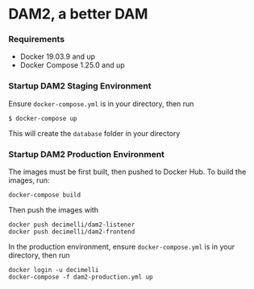 # DAM2, a better DAM
### Requirements
- Docker 19.03.9 and up
- Docker Compose 1.25.0 and up

### Startup DAM2 Staging Environment
Ensure `docker-compose.yml` is in your directory, then run
```$xslt
$ docker-compose up
```
This will create the `database` folder in your directory

### Startup DAM2 Production Environment
The images must be first built, then pushed to Docker Hub. To build the images, run:
```$xslt
docker-compose build
```
Then push the images with
```$xslt
docker push decimelli/dam2-listener
docker push decimelli/dam2-frontend
```
In the production environment, ensure `docker-compose.yml` is in your directory, then run
```$xslt
docker login -u decimelli
docker-compose -f dam2-production.yml up
```

